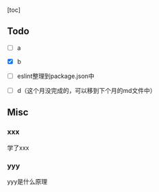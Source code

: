 [toc]

## Todo

- [ ] a
- [x] b
- [ ] eslint整理到package.json中
- [ ] d（这个月没完成的，可以移到下个月的md文件中）



## Misc

### xxx

学了xxx

### yyy

yyy是什么原理

